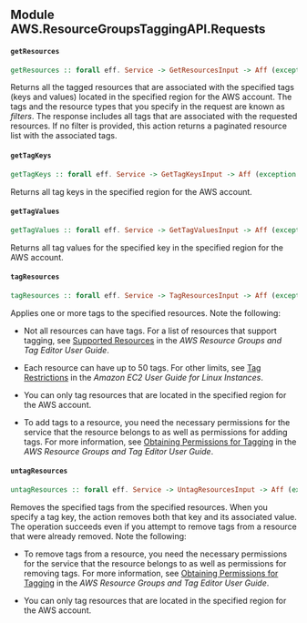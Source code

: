 ## Module AWS.ResourceGroupsTaggingAPI.Requests

#### `getResources`

``` purescript
getResources :: forall eff. Service -> GetResourcesInput -> Aff (exception :: EXCEPTION | eff) GetResourcesOutput
```

<p>Returns all the tagged resources that are associated with the specified tags (keys and values) located in the specified region for the AWS account. The tags and the resource types that you specify in the request are known as <i>filters</i>. The response includes all tags that are associated with the requested resources. If no filter is provided, this action returns a paginated resource list with the associated tags.</p>

#### `getTagKeys`

``` purescript
getTagKeys :: forall eff. Service -> GetTagKeysInput -> Aff (exception :: EXCEPTION | eff) GetTagKeysOutput
```

<p>Returns all tag keys in the specified region for the AWS account.</p>

#### `getTagValues`

``` purescript
getTagValues :: forall eff. Service -> GetTagValuesInput -> Aff (exception :: EXCEPTION | eff) GetTagValuesOutput
```

<p>Returns all tag values for the specified key in the specified region for the AWS account.</p>

#### `tagResources`

``` purescript
tagResources :: forall eff. Service -> TagResourcesInput -> Aff (exception :: EXCEPTION | eff) TagResourcesOutput
```

<p>Applies one or more tags to the specified resources. Note the following:</p> <ul> <li> <p>Not all resources can have tags. For a list of resources that support tagging, see <a href="http://docs.aws.amazon.com/awsconsolehelpdocs/latest/gsg/supported-resources.html">Supported Resources</a> in the <i>AWS Resource Groups and Tag Editor User Guide</i>.</p> </li> <li> <p>Each resource can have up to 50 tags. For other limits, see <a href="http://docs.aws.amazon.com/AWSEC2/latest/UserGuide/Using_Tags.html#tag-restrictions">Tag Restrictions</a> in the <i>Amazon EC2 User Guide for Linux Instances</i>.</p> </li> <li> <p>You can only tag resources that are located in the specified region for the AWS account.</p> </li> <li> <p>To add tags to a resource, you need the necessary permissions for the service that the resource belongs to as well as permissions for adding tags. For more information, see <a href="http://docs.aws.amazon.com/awsconsolehelpdocs/latest/gsg/obtaining-permissions-for-tagging.html">Obtaining Permissions for Tagging</a> in the <i>AWS Resource Groups and Tag Editor User Guide</i>.</p> </li> </ul>

#### `untagResources`

``` purescript
untagResources :: forall eff. Service -> UntagResourcesInput -> Aff (exception :: EXCEPTION | eff) UntagResourcesOutput
```

<p>Removes the specified tags from the specified resources. When you specify a tag key, the action removes both that key and its associated value. The operation succeeds even if you attempt to remove tags from a resource that were already removed. Note the following:</p> <ul> <li> <p>To remove tags from a resource, you need the necessary permissions for the service that the resource belongs to as well as permissions for removing tags. For more information, see <a href="http://docs.aws.amazon.com/awsconsolehelpdocs/latest/gsg/obtaining-permissions-for-tagging.html">Obtaining Permissions for Tagging</a> in the <i>AWS Resource Groups and Tag Editor User Guide</i>.</p> </li> <li> <p>You can only tag resources that are located in the specified region for the AWS account.</p> </li> </ul>


